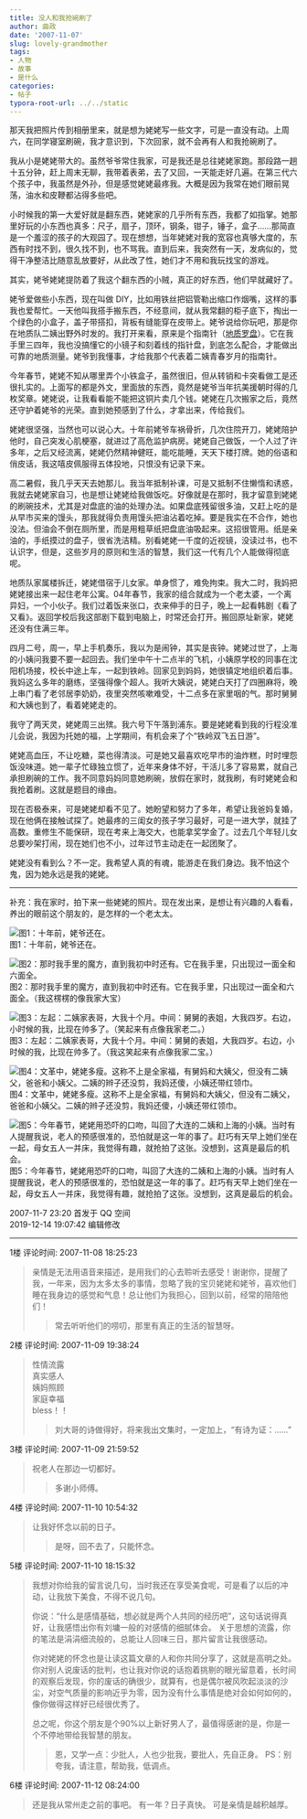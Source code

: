 ```yaml
---
title: 没人和我抢碗刷了
author: 曲政
date: '2007-11-07'
slug: lovely-grandmother
tags:
- 人物
- 故事
- 是什么
categories:
- 帖子
typora-root-url: ../../static
---
```

那天我把照片传到相册里来，就是想为姥姥写一些文字，可是一直没有动。上周六，在同学寝室刷碗，我才意识到，下次回家，就不会再有人和我抢碗刷了。 

我从小是姥姥带大的。虽然爷爷常住我家，可是我还是总往姥姥家跑。那段路一趟十五分钟，赶上周末无聊，我带着表弟，去了又回，一天能走好几遍。在第三代六个孩子中，我虽然是外孙，但是感觉姥姥最疼我。大概是因为我常在她们眼前晃荡，油水和皮鞭都沾得多些吧。 

小时候我的第一大爱好就是翻东西，姥姥家的几乎所有东西，我都了如指掌。她那里好玩的小东西也真多：尺子，扇子，顶环，钢条，钳子，锤子，盒子……那简直是一个羞涩的孩子的大观园了。现在想想，当年姥姥对我的宽容也真够大度的，东西有时找不到，很久找不到，也不骂我。直到后来，我突然有一天，发病似的，觉得干净整洁比随意乱放要好，从此改了性，她们才不用和我玩找宝的游戏。

其实，姥爷姥姥提防着了我这个翻东西的小贼，真正的好东西，他们早就藏好了。

姥爷爱做些小东西，现在叫做 DIY，比如用铁丝把铝管勒出缩口作烟嘴，这样的事我也爱帮忙。一天他叫我搭手搬东西，不经意间，就从我常翻的柜子底下，掏出一个绿色的小盒子，盖子带搭扣，背板有缝能穿在皮带上。姥爷说给你玩吧，那是你在地质队二姨出野外时发的。我打开来看，原来是个指南针（[地质罗盘](https://mp.weixin.qq.com/s?src=11&timestamp=1576239700&ver=2032&signature=cWqJgHhM8opixzifZp9ZrtHG2p7QXGeTgPv3YxRahz1UZ2n0-KQSWBnXlzL4DmhTj1cPBrQahm-7lryhUVCL-VljLKYJ54l-wWtD5g2UA1BlFOKvl-fxXX5DCWKoFaRC&new=1)）。它在我手里三四年，我也没搞懂它的小镜子和刻着线的指针盘，到底怎么配合，才能做出可靠的地质测量。姥爷到我懂事，才给我那个代表着二姨青春岁月的指南针。

今年春节，姥姥不知从哪里弄个小铁盒子，虽然很旧，但从转销和卡突看做工是还很扎实的。上面写的都是外文，里面放的东西，竟然是姥爷当年抗美援朝时得的几枚奖章。姥姥说，让我看看能不能把这铜片卖几个钱。姥姥在几次搬家之后，竟然还守护着姥爷的光荣。直到她预感到了什么，才拿出来，传给我们。 

姥姥很坚强，当然也可以说心大。十年前姥爷车祸骨折，几次住院开刀，姥姥陪护他时，自己突发心肌梗塞，就进过了高危监护病房。姥姥自己做饭，一个人过了许多年，之后又经流离，姥姥仍然精神健旺，能吃能睡，天天下楼打牌。她的俗语和俏皮话，我这嘻皮佩服得五体投地，只恨没有记录下来。 

高二暑假，我几乎天天去她那儿。我当年抵制补课，可是又抵制不住懒惰和诱惑，我就去姥姥家自习，也是想让姥姥给我做饭吃。好像就是在那时，我才留意到姥姥的刷碗技术，尤其是对盘底的油的处理办法。如果盘底残留很多油，又赶上吃的是从早市买来的馒头，那我就得负责用馒头把油沾着吃掉。要是我实在不合作，她也没法。但油会不倒在厕所里，而是用粗草纸把盘底油吸起来。这招很管用。纸是亲油的，手纸摸过的盘子，很省洗洁精。别看姥姥一千度的近视镜，没读过书，也不认识字，但是，这些岁月的原则和生活的智慧，我们这一代有几个人能做得彻底呢。 

地质队家属楼拆迁，姥姥借宿于儿女家。单身惯了，难免拘束。我大二时，我妈把姥姥接出来一起住老年公寓。04年春节，我家的组合就成为一个老太婆，一个离异妇，一个小伙子。我们过着饭来张口，衣来伸手的日子，晚上一起看韩剧《看了又看》。返回学校后我这部剧下载到电脑上，时常还会打开。搬回原址新家，姥姥还没有住满三年。 

四月二号，周一，早上手机奏乐，我以为是闹钟，其实是丧钟。姥姥过世了，上海的小姨问我要不要一起回去。我们坐中午十二点半的飞机，小姨原学校的同事在沈阳机场接，校长中途上车，一起到铁岭。回家见到妈妈，她很镇定地组织着后事。我妈这么多年的磨练，坚强得像个超人。我听大姨说，姥姥白天打了四圈麻将，晚上串门看了老邻居李奶奶，夜里突然咳嗽难受，十二点多在家里咽的气。那时舅舅和大姨也到了，看着姥姥走的。 

我守了两天灵，姥姥周三出殡。我六号下午落到浦东。要是姥姥看到我的行程没准儿会说，我因为托她的福，上学期间，有机会来了个“铁岭双飞五日游”。 

姥姥高血压，不让吃糖，菜也得清淡。可是她又最喜欢吃早市的油炸糕，时时埋怨饭没味道。她一辈子忙碌独立惯了，近年来身体不好，干活儿多了容易累，就自己承担刷碗的工作。我不同意妈妈同意她刷碗，放假在家时，就我刷，有时姥姥会和我抢着刷。这就是题目的缘由。 

现在否极泰来，可是姥姥却看不见了。她盼望和努力了多年，希望让我爸妈复婚，现在他俩在接触试探了。她最疼的三闺女的孩子学习最好，可是一进大学，就挂了高数。重修生不能保研，现在考来上海交大，也能拿奖学金了。过去几个年轻儿女总要吵架打闹，现在她们也不小，过年过节主动走在一起团聚了。 

姥姥没有看到么？不一定。我希望人真的有魂，能游走在我们身边。我不怕这个鬼，因为她永远是我的姥姥。 

---

补充：我在家时，拍下来一些姥姥的照片。现在发出来，是想让有兴趣的人看看，养出的眼前这个朋友的，是怎样的一个老太太。 

![图1：十年前，姥爷还在。](/images/2007-11-07-%E6%B2%A1%E4%BA%BA%E5%92%8C%E6%88%91%E6%8A%A2%E7%A2%97%E5%88%B7%E4%BA%86/006tNbRwly1g9wg2ak628j30m80gowg0.jpg)  
图1：十年前，姥爷还在。

![图2：那时我手里的魔方，直到我初中时还有。它在我手里，只出现过一面全和六面全。](/images/2007-11-07-%E6%B2%A1%E4%BA%BA%E5%92%8C%E6%88%91%E6%8A%A2%E7%A2%97%E5%88%B7%E4%BA%86/006tNbRwgy1g9sjtsbahxj30eb0gojs5.jpg)   
图2：那时我手里的魔方，直到我初中时还有。它在我手里，只出现过一面全和六面全。（我这楞楞的像我家大宝）

![图3：左起：二姨家表哥，大我十个月。中间：舅舅的表姐，大我四岁。右边，小时候的我，比现在帅多了。（笑起来有点像我家老二。）](/images/2007-11-07-%E6%B2%A1%E4%BA%BA%E5%92%8C%E6%88%91%E6%8A%A2%E7%A2%97%E5%88%B7%E4%BA%86/006tNbRwgy1g9sjtrdn9kj30e40go0to.jpg)  
图3：左起：二姨家表哥，大我十个月。中间：舅舅的表姐，大我四岁。右边，小时候的我，比现在帅多了。（我这笑起来有点像我家二宝。）

![图4：文革中，姥姥多瘦。这称不上是全家福，有舅妈和大姨父，但没有二姨父，爸爸和小姨父。二姨的辫子还没剪，我妈还傻，小姨还带红领巾。](/images/2007-11-07-%E6%B2%A1%E4%BA%BA%E5%92%8C%E6%88%91%E6%8A%A2%E7%A2%97%E5%88%B7%E4%BA%86/006tNbRwgy1g9sjtqstvzj30m80goq45.jpg)  
图4：文革中，姥姥多瘦。这称不上是全家福，有舅妈和大姨父，但没有二姨父，爸爸和小姨父。二姨的辫子还没剪，我妈还傻，小姨还带红领巾。

![图5：今年春节，姥姥用恐吓的口吻，叫回了大连的二姨和上海的小姨。当时有人提醒我说，老人的预感很准的，恐怕就是这一年的事了。赶巧有天早上她们坐在一起，母女五人一并床，我觉得有趣，就抢拍了这张。没想到，这真是最后的机会。](/images/2007-11-07-%E6%B2%A1%E4%BA%BA%E5%92%8C%E6%88%91%E6%8A%A2%E7%A2%97%E5%88%B7%E4%BA%86/006tNbRwgy1g9sjtrvhftj30m80gowgg.jpg)  
图5：今年春节，姥姥用恐吓的口吻，叫回了大连的二姨和上海的小姨。当时有人提醒我说，老人的预感很准的，恐怕就是这一年的事了。赶巧有天早上她们坐在一起，母女五人一并床，我觉得有趣，就抢拍了这张。没想到，这真是最后的机会。

2007-11-7 23:20 首发于 QQ 空间   
2019-12-14 19:07:42 编辑修改

---

1楼 评论时间: 2007-11-08 18:25:23

> 亲情是无法用语音来描述，是用我们的心去聆听去感受！谢谢你，提醒了我，一年来，因为太多太多的事情，忽略了我的宝贝姥姥和姥爷，喜欢他们睡在我身边的感觉和气息！总让他们为我担心，回到以前，经常的陪陪他们！
>
> >   常去听听他们的唠叨，那里有真正的生活的智慧呀。 

2楼 评论时间: 2007-11-09 19:38:24

> 性情流露  
> 真实感人  
> 姨妈照顾  
> 家庭幸福  
> bless！！ 
> 
> > 刘大哥的诗做得好，将来我出文集时，一定加上，“有诗为证：……” 

3楼 评论时间: 2007-11-09 21:59:52

>   祝老人在那边一切都好。 
>
>   >   多谢小师傅。

4楼 评论时间: 2007-11-10 10:54:32

>   让我好怀念以前的日子。
>
>   >   是呀，回不去了，只能怀念。

5楼 评论时间: 2007-11-10 18:15:32

>   我想对你给我的留言说几句，当时我还在享受美食呢，可是看了以后的冲动，让我放下美食，不得不说几句。
>
>   你说：“什么是感情基础，想必就是两个人共同的经历吧”，这句话说得真好，让我感悟出你有刘墉一般的对感情的细腻体会。
>   关于思想的流露，你的笔法是涓涓细流般的，总能让人回味三日，那片留言让我很感动。
>
>   你对姥姥的怀念也是让读这篇文章的人和你共同分享了，这就是高明之处。
>   你对别人说废话的批判，也让我对你说的话抱着挑剔的眼光留意着，长时间的观察后发现，你的废话的确很少，就算有，也是偶尔被风吹起淡淡的沙尘，对空气质量的影响近乎为零，因为没有什么事情是绝对会如何如何的，像你做得这样好已经很优秀了。
>
>   总之呢，你这个朋友是个90%以上新好男人了，最值得感谢的是，你是一个不停地带给我智慧的朋友。
>
>   >   恩，又学一点：少批人，人也少批我，要批人，先自正身。
>   >   PS：别夸我，请注意，帮助我，低调点。 

6楼 评论时间: 2007-11-12 08:24:00

>   还是我从常州走之前的事吧。
>   有一年？日子真快。
>   可是亲情是越积越厚。 